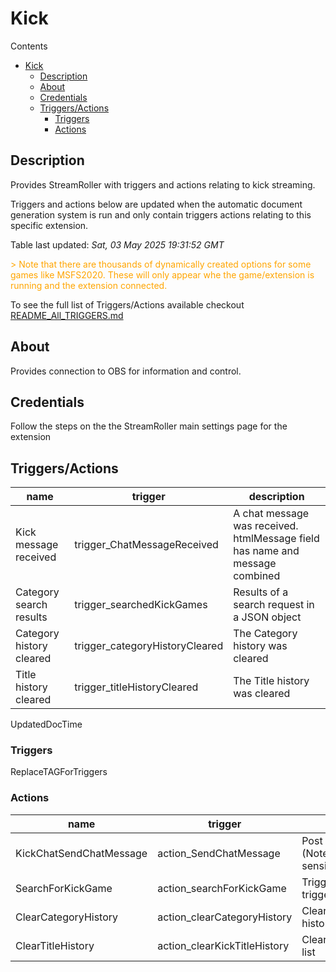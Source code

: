 <!-- this file will be auto updated for triggers and actions when the apidocs automatic document builder is run during ci process for delivering a build
To have the triggers and actions inserted do not remove the tags 'ReplaceTAGFor...' below
To test how the final readme will look run go to 'StreamRoller\docs\apidocs' and run 'node readmebuilder.mjs'
The script will parse files in the extensions directory looking for "triggersandactions ="
if found it will attempt to load the file and use the exported 'triggersandactions' variable to create the tables shown in the parsed README.md files -->
# Kick

Contents

- [Kick](#kick)
  - [Description](#description)
  - [About](#about)
  - [Credentials](#credentials)
  - [Triggers/Actions](#triggersactions)
    - [Triggers](#triggers)
    - [Actions](#actions)

## Description

Provides StreamRoller with triggers and actions relating to kick streaming.



Triggers and actions below are updated when the automatic document generation system is run and only contain triggers actions relating to this specific extension.

Table last updated: *Sat, 03 May 2025 19:31:52 GMT*

<div style='color:orange'>> Note that there are thousands of dynamically created options for some games like MSFS2020. These will only appear whe the game/extension is running and the extension connected.</div>

To see the full list of Triggers/Actions available checkout [README_All_TRIGGERS.md](https://github.com/SilenusTA/StreamRoller/blob/master/README_All_TRIGGERS.md)

## About

Provides connection to OBS for information and control.

## Credentials

Follow the steps on the the StreamRoller main settings page for the extension

## Triggers/Actions

| name | trigger | description |
| --- | --- | --- |
| Kick message received | trigger_ChatMessageReceived | A chat message was received. htmlMessage field has name and message combined |
| Category search results | trigger_searchedKickGames | Results of a search request in a JSON object |
| Category history cleared | trigger_categoryHistoryCleared | The Category history was cleared |
| Title history cleared | trigger_titleHistoryCleared | The Title history was cleared |
UpdatedDocTime

### Triggers

ReplaceTAGForTriggers

### Actions

| name | trigger | description |
| --- | --- | --- |
| KickChatSendChatMessage | action_SendChatMessage | Post a message to Kick chat (Note user is case sensitive) |
| SearchForKickGame | action_searchForKickGame | Triggers the action trigger_searchedKickGames |
| ClearCategoryHistory | action_clearCategoryHistory | Clears out the Category history list |
| ClearTitleHistory | action_clearKickTitleHistory | Clears out the Title history list |

